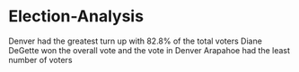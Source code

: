 # Election-Analysis
Denver had the greatest turn up with 82.8% of the total voters
Diane DeGette won the overall vote and the vote in Denver
Arapahoe had the least number of voters
